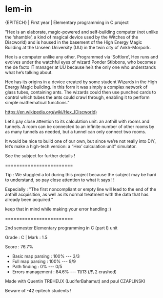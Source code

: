 # lem-in
{EPITECH} | First year | Elementary programming in C project

"Hex is an elaborate, magic-powered and self-building computer (not unlike the ‘shamble’, a kind of
magical device used by the Witches of the Discworld) and is housed in the basement of the High Energy
Magic Building at the Unseen University (UU) in the twin city of Ankh-Morpork.

Hex is a computer unlike any other. Programmed via ‘Softlore’, Hex runs and evolves under the watchful
eyes of wizard Ponder Stibbons, who becomes the de facto IT manager at UU because he’s the only one
who understands what he’s talking about.

Hex has its origins in a device created by some student Wizards in the High Energy Magic building.
In this form it was simply a complex network of glass tubes, containing ants. The wizards could then
use punched cards to control which tubes the ants could crawl through, enabling it to perform simple
mathematical functions."

https://en.wikipedia.org/wiki/Hex_(Discworld)

Let’s pay close attention to its calculation unit: an anthill with rooms and tunnels. A room can be connected
to an infinite number of other rooms by as many tunnels as needed, but a tunnel can only connect two
rooms.

It would be nice to build one of our own, but since we’re not really into DIY, let’s make a high-tech version:
a “Hex’ calculation unit” simulator.

See the subject for further details !

========================

Tip : 
We stuggled a lot during this project because the subject may be hard to understand, so pay close attention to what it says !!

Especially : "The first noncompliant or empty line will lead to the end of the anthill acquisition, as
well as its normal treatment with the data that has already been acquired."

keep that in mind while making your error handling :)

========================

2nd semester Elementary programming in C (part I) unit

Grade : C | Mark : 1.5

Score : 76.7%

   - Basic map parsing : 100% --- 3/3
   - Full map parsing : 100% --- 9/9
   - Path finding : 0% --- 0/5
   - Errors management : 84.6% --- 11/13  (/!\ 2 crashed)

Made with Quentin TREHEUX (LuciferBahamut) 
and paul CZAPLINSKI

Beware of -42 epitech students !
